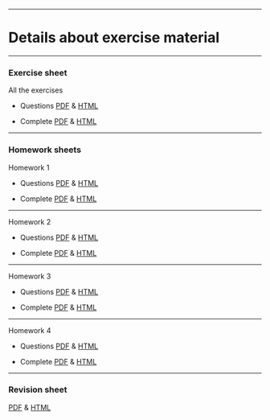 <!-- -------------------------------------------------------------------------------- -->

<!-- Copyright 2023 Georgios Karagiannis -->

<!-- georgios.karagiannis@durham.ac.uk -->
<!-- Associate Professor -->
<!-- Department of Mathematical Sciences, Durham University, Durham,  UK  -->

<!-- This file is part of Machine_Learning_and_Neural_Networks_III_Epiphany_2023 -->
<!-- which is the material of the course -->
<!-- MATH4341: Spatio-Temporal Statistics -->
<!-- Epiphany term -->
<!-- taught by Georgios P. Katagiannis in the Department of Mathematical Sciences   -->
<!-- in the University of Durham  in Michaelmas term in 2023 -->

<!-- Spatio-Temporal_Statistics_Michaelmas_2023 is free software: -->
<!-- you can redistribute it and/or modify it-->
<!-- under the terms of the GNU General Public License as published by -->
<!-- the Free Software Foundation version 3 of the License. -->

<!-- Spatio-Temporal_Statistics_Michaelmas_2023 is distributed ->
<!-- in the hope that it will be useful, -->
<!-- but WITHOUT ANY WARRANTY; without even the implied warranty of -->
<!-- MERCHANTABILITY or FITNESS FOR A PARTICULAR PURPOSE.  See the -->
<!-- GNU General Public License for more details. -->

<!-- You should have received a copy of the GNU General Public License -->
<!-- along with Machine_Learning_and_Neural_Networks_III_Epiphany_2023 -->
<!-- If not, see <http://www.gnu.org/licenses/>. -->

<!-- -------------------------------------------------------------------------------- -->

------------------------------------------------------------------------

# Details about exercise material 

------------------------------------------------------------------------

### Exercise sheet

All the exercises  

+ Questions [PDF](https://github.com/georgios-stats/Spatio-Temporal_Statistics_Michaelmas_2023/blob/main/Exercises/Exercise_sheet_questions.pdf) & [HTML](https://htmlpreview.github.io/?https://github.com/georgios-stats/Spatio-Temporal_Statistics_Michaelmas_2023/blob/main/Exercises/Exercise_sheet_questions_xhtml/Exercise_sheet_questions.xhtml)  

+ Complete [PDF](https://github.com/georgios-stats/Spatio-Temporal_Statistics_Michaelmas_2023/blob/main/Exercises/Exercise_sheet_complete.pdf) & [HTML](https://htmlpreview.github.io/?https://github.com/georgios-stats/Spatio-Temporal_Statistics_Michaelmas_2023/blob/main/Exercises/Exercise_sheet_complete_xhtml/Exercise_sheet_complete.xhtml)  


------------------------------------------------------------------------


### Homework sheets

Homework 1  

+ Questions [PDF](https://github.com/georgios-stats/Spatio-Temporal_Statistics_Michaelmas_2023/blob/main/Exercises/Homework_1_questions.pdf) & [HTML](https://htmlpreview.github.io/?https://github.com/georgios-stats/Spatio-Temporal_Statistics_Michaelmas_2023/blob/main/Exercises/Homework_1_questions_xhtml/Homework_1_questions_xhtml)  

+ Complete [PDF](https://github.com/georgios-stats/Spatio-Temporal_Statistics_Michaelmas_2023/blob/main/Exercises/Homework_1_complete.pdf) & [HTML](https://htmlpreview.github.io/?https://github.com/georgios-stats/Spatio-Temporal_Statistics_Michaelmas_2023/blob/main/Exercises/Homework_1_complete_xhtml/Homework_1_complete.xhtml)   

------------------------------------------------------------------------

Homework 2  

+ Questions [PDF](https://github.com/georgios-stats/Spatio-Temporal_Statistics_Michaelmas_2023/blob/main/Exercises/Homework_2_questions.pdf) & [HTML](https://htmlpreview.github.io/?https://github.com/georgios-stats/Spatio-Temporal_Statistics_Michaelmas_2023/blob/main/Exercises/Homework_2_questions_xhtml/Homework_2_questions_xhtml)  

+ Complete [PDF](https://github.com/georgios-stats/Spatio-Temporal_Statistics_Michaelmas_2023/blob/main/Exercises/Homework_2_complete.pdf) & [HTML](https://htmlpreview.github.io/?https://github.com/georgios-stats/Spatio-Temporal_Statistics_Michaelmas_2023/blob/main/Exercises/Homework_2_complete_xhtml/Homework_2_complete.xhtml)   

------------------------------------------------------------------------

Homework 3  

+ Questions [PDF](https://github.com/georgios-stats/Spatio-Temporal_Statistics_Michaelmas_2023/blob/main/Exercises/Homework_3_questions.pdf) & [HTML](https://htmlpreview.github.io/?https://github.com/georgios-stats/Spatio-Temporal_Statistics_Michaelmas_2023/blob/main/Exercises/Homework_3_questions_xhtml/Homework_3_questions_xhtml)  

+ Complete [PDF](https://github.com/georgios-stats/Spatio-Temporal_Statistics_Michaelmas_2023/blob/main/Exercises/Homework_3_complete.pdf) & [HTML](https://htmlpreview.github.io/?https://github.com/georgios-stats/Spatio-Temporal_Statistics_Michaelmas_2023/blob/main/Exercises/Homework_3_complete_xhtml/Homework_3_complete.xhtml)   

------------------------------------------------------------------------

Homework 4  

+ Questions [PDF](https://github.com/georgios-stats/Spatio-Temporal_Statistics_Michaelmas_2023/blob/main/Exercises/Homework_4_questions.pdf) & [HTML](https://htmlpreview.github.io/?https://github.com/georgios-stats/Spatio-Temporal_Statistics_Michaelmas_2023/blob/main/Exercises/Homework_4_questions_xhtml/Homework_4_questions_xhtml)  

+ Complete [PDF](https://github.com/georgios-stats/Spatio-Temporal_Statistics_Michaelmas_2023/blob/main/Exercises/Homework_4_complete.pdf) & [HTML](https://htmlpreview.github.io/?https://github.com/georgios-stats/Spatio-Temporal_Statistics_Michaelmas_2023/blob/main/Exercises/Homework_4_complete_xhtml/Homework_4_complete.xhtml)   

------------------------------------------------------------------------

### Revision sheet  

[PDF](https://github.com/georgios-stats/Spatio-Temporal_Statistics_Michaelmas_2023/blob/main/Exercises/Revision_sheet.pdf) & [HTML](https://htmlpreview.github.io/?https://github.com/georgios-stats/Spatio-Temporal_Statistics_Michaelmas_2023/blob/main/Exercises/Revision_sheet_xhtml/Revision_sheet.xhtml)


